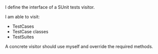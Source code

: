 I define the interface of a SUnit tests visitor.

I am able to visit:
- TestCases
- TestCase classes
- TestSuites

A concrete visitor should use myself and override the required methods.